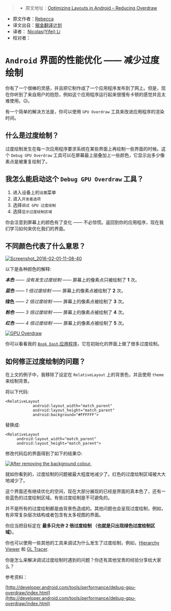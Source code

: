 > * 原文地址：[Optimizing Layouts in Android – Reducing Overdraw](http://riggaroo.co.za/optimizing-layouts-in-android-reducing-overdraw/)
* 原文作者：[Rebecca](https://riggaroo.co.za/female-android-developer/)
* 译文出自：[掘金翻译计划](https://github.com/xitu/gold-miner)
* 译者： [Nicolas(Yifei) Li](https://github.com/yifili09)
* 校对者：

# `Android` 界面的性能优化 —— 减少过度绘制

你有了一个很棒的灵感，并且把它制作成了一个应用程序发布到了网上。但是，现在你听到了来自用户的抱怨，例如这个应用程序运行起来很慢有卡顿的感觉并且太难使用。:disappointed_relieved:。

有一个简单的解决方法是，你可以使用 `GPU Overdraw` 工具来改进应用程序的渲染时间。

## 什么是过度绘制？

过度绘制发生在每一次应用程序要求系统在某些界面上再绘制一些界面的时候。这个 `Debug GPU Overdraw` 工具可以在屏幕最上层叠加上一些颜色，它显示出多少像素点是被重复绘制了。

## 我怎么能启动这个 `Debug GPU Overdraw` 工具？

1. 进入设备上的`设置`菜单
2. 进入`开发者选项`
3. 选择`调试 GPU 过度绘制`
4. 选择`显示过度绘制区域`

你会注意到屏幕上的颜色有了变化 —— 不必惊慌。返回到你的应用程序，现在我们学习如何来优化我们的界面。

## 不同颜色代表了什么意思？

[![Screenshot_2016-02-01-11-08-40](https://i1.wp.com/riggaroo.co.za/wp-content/uploads/2016/02/Screenshot_2016-02-01-11-08-40.png?resize=576%2C1024&ssl=1)
](https://i1.wp.com/riggaroo.co.za/wp-content/uploads/2016/02/Screenshot_2016-02-01-11-08-40.png?resize=576%2C1024&ssl=1)

以下是各种颜色的解释:

_**本色**_ —— _没有发生过度绘制_ —— 屏幕上的像素点只被绘制了 **1** 次。

**_蓝色_** —— _1 倍过度绘制_ —— 屏幕上的像素点被绘制了 **2** 次。

**绿色** —— _2 倍过度绘制_ —— 屏幕上的像素点被绘制了 **3** 次。

_**粉色**_ —— _3 倍过度绘制_ —— 屏幕上的像素点被绘制了 **4** 次。

_**红色**_ —— _4 倍过度绘制_ —— 屏幕上的像素点被绘制了 **5** 次。

[![GPU Overdraw](http://i1.wp.com/riggaroo.co.za/wp-content/uploads/2016/02/Screen-Shot-2016-02-10-at-6.40.42-PM.png?resize=150%2C150%20150w,%20http://i1.wp.com/riggaroo.co.za/wp-content/uploads/2016/02/Screen-Shot-2016-02-10-at-6.40.42-PM.png?resize=50%2C50%2050w)](http://i1.wp.com/riggaroo.co.za/wp-content/uploads/2016/02/Screen-Shot-2016-02-10-at-6.40.42-PM.png)

你可以看看我的 [`Book Dash` 应用程序](http://riggaroo.co.za/portfolio/book-dash-android-app/)，它在初始化的界面上做了很多过度绘制。

## 如何修正过度绘制的问题？

在上文的例子中，我移除了设定在 `RelativeLayout` 上的背景色，并且使用 `theme` 来绘制背景。

将以下代码:

```
<RelativeLayout
            android:layout_width="match_parent"
            android:layout_height="match_parent"
            android:background="#FFFFFF">

```

替换成:


```
<RelativeLayout
     android:layout_width="match_parent"
     android:layout_height="match_parent">
```


修改代码后的界面得到了如下的结果😊:

[![After removing the background colour.](https://i1.wp.com/riggaroo.co.za/wp-content/uploads/2016/02/Screenshot_2016-02-01-11-20-08.png?resize=576%2C1024&ssl=1)
](https://i1.wp.com/riggaroo.co.za/wp-content/uploads/2016/02/Screenshot_2016-02-01-11-20-08.png)

就如你看到的，过度绘制的问题被最大程度地减少了。红色的过度绘制区域被大大地减少了。

这个界面还有继续优化的空间，现在大部分展现的已经是界面的真本色了，还有一些蓝色的过度绘制区域。有些过度绘制是不可避免的。

并不是所有的过度绘制都是由背景色造成的。其他问题也会呈现过度绘制，例如，有非常复杂层次结构或者包含有太多视图的界面。

你应当把目标定在 **最多只允许 2 倍过度绘制 （也就是只出现绿色过度绘制区域）**。

你也可以使用一些其他的工具来调试为什么发生了过度绘制，例如，[Hierarchy Viewer](http://developer.android.com/tools/performance/hierarchy-viewer/index.html) 和 [GL Tracer](http://developer.android.com/tools/help/gltracer.html).

你是怎么来解决调试过度绘制时遇到的问题？你还有其他宝贵的经验分享给大家么？

参考资料：

[http://developer.android.com/tools/performance/debug-gpu-overdraw/index.html](http://developer.android.com/tools/performance/debug-gpu-overdraw/index.html)



